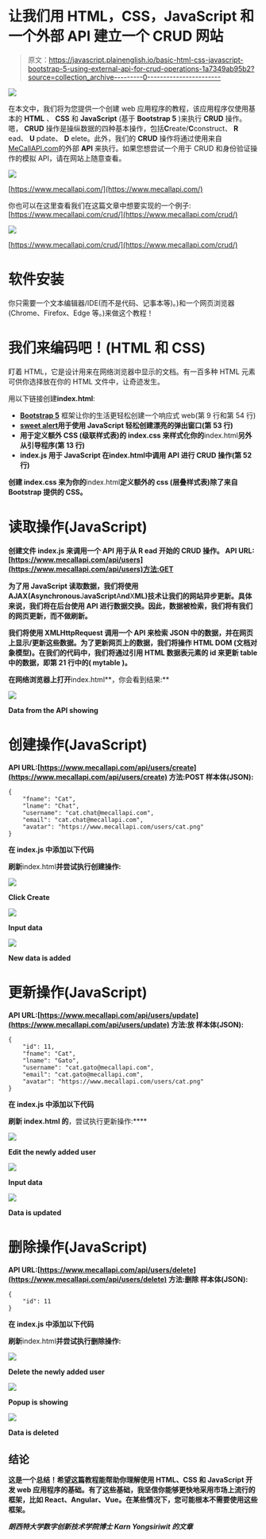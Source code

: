 # 让我们用 HTML，CSS，JavaScript 和一个外部 API 建立一个 CRUD 网站

> 原文：<https://javascript.plainenglish.io/basic-html-css-javascript-bootstrap-5-using-external-api-for-crud-operations-1a7349ab95b2?source=collection_archive---------0----------------------->

![](img/6d596f5e25844a1d1005d725c4daa196.png)

在本文中，我们将为您提供一个创建 web 应用程序的教程，该应用程序仅使用基本的 **HTML** 、 **CSS** 和 **JavaScript** (基于 **Bootstrap 5** )来执行 **CRUD** 操作。嗯， **CRUD** 操作是操纵数据的四种基本操作，包括**C**reate/**C**construct、 **R** ead、 **U** pdate、 **D** elete。此外，我们的 **CRUD** 操作将通过使用来自[MeCallAPI.com](https://www.mecallapi.com/)的外部 **API** 来执行。如果您想尝试一个用于 CRUD 和身份验证操作的模拟 API，请在网站上随意查看。

![](img/931a9b1eaf0116784545c95e912bccd7.png)

[https://www.mecallapi.com/](https://www.mecallapi.com/)

你也可以在这里查看我们在这篇文章中想要实现的一个例子:[https://www.mecallapi.com/crud/](https://www.mecallapi.com/crud/)

![](img/f8f36700dddd3a244f8c3207ffab07cd.png)

[https://www.mecallapi.com/crud/](https://www.mecallapi.com/crud/)

# 软件安装

你只需要一个文本编辑器/IDE(而不是代码、记事本等)。)和一个网页浏览器(Chrome、Firefox、Edge 等。)来做这个教程！

# 我们来编码吧！(HTML 和 CSS)

盯着 HTML，它是设计用来在网络浏览器中显示的文档。有一百多种 HTML 元素可供你选择放在你的 HTML 文件中，让奇迹发生。

用以下链接创建**index.html**:

*   [**Bootstrap 5**](https://getbootstrap.com/docs/5.0/getting-started/introduction/) 框架让你的生活更轻松创建一个响应式 web(第 9 行和第 54 行)
*   [**sweet alert**](https://sweetalert2.github.io/)**用于使用 JavaScript 轻松创建漂亮的弹出窗口(第 53 行)**
*   **用于定义额外 CSS (级联样式表)的 **index.css** 来样式化你的**index.html**另外从引导程序(第 13 行)**
*   ****index.js** 用于 JavaScript 在**index.html**中调用 **API** 进行 **CRUD** 操作(第 52 行)**

**创建 **index.css** 来为你的**index.html**定义额外的 css (层叠样式表)除了来自 Bootstrap 提供的 CSS。**

# **读取操作(JavaScript)**

**创建文件 **index.js** 来调用一个 **API** 用于从 **R** ead 开始的 **CRUD** 操作。
API URL:[https://www.mecallapi.com/api/users](https://www.mecallapi.com/api/users)方法:GET**

**为了用 JavaScript 读取数据，我们将使用 AJAX(**A**synchronous**J**avaScript**A**nd**X**ML)技术让我们的网站异步更新。具体来说，我们将在后台使用 API 进行数据交换。因此，数据被检索，我们将有我们的网页更新，而不做刷新。**

**我们将使用 **XMLHttpRequest** 调用一个 API 来检索 JSON 中的数据，并在网页上显示/更新这些数据。为了更新网页上的数据，我们将操作 HTML **DOM** (文档对象模型)。在我们的代码中，我们将通过引用 HTML 数据表元素的 id 来更新 table 中的数据，即第 21 行中的( **mytable** )。**

**在网络浏览器上打开**index.html**，你会看到结果:**

**![](img/34153ec15025576280d8a18e1ba0c351.png)**

**Data from the API showing**

# **创建操作(JavaScript)**

**API URL:[https://www.mecallapi.com/api/users/create](https://www.mecallapi.com/api/users/create)
方法:POST
样本体(JSON):**

```
{
    "fname": "Cat",
    "lname": "Chat",
    "username": "cat.chat@mecallapi.com",
    "email": "cat.chat@mecallapi.com",
    "avatar": "https://www.mecallapi.com/users/cat.png"
}
```

**在 **index.js** 中添加以下代码**

**刷新**index.html**并尝试执行创建操作:**

**![](img/1bb015dadd5247cb08d82f5650c7dd8f.png)**

**Click Create**

**![](img/09833b86419402157402c07b19baed1e.png)**

**Input data**

**![](img/90eff46c59833ad26d078cd6461a3830.png)**

**New data is added**

# **更新操作(JavaScript)**

**API URL:[https://www.mecallapi.com/api/users/update](https://www.mecallapi.com/api/users/update)
方法:放
样本体(JSON):**

```
{
    "id": 11,
    "fname": "Cat",
    "lname": "Gato",
    "username": "cat.gato@mecallapi.com",
    "email": "cat.gato@mecallapi.com",
    "avatar": "https://www.mecallapi.com/users/cat.png"
}
```

**在 **index.js** 中添加以下代码**

**刷新 index.html 的**，尝试执行更新操作:****

**![](img/295c5a3be0f2182975f0ac02271764b3.png)**

**Edit the newly added user**

**![](img/2d2802aab271f4ed4dfb81a4059a0e75.png)**

**Input data**

**![](img/7375cca3dde2b134b7ce20bdd03226df.png)**

**Data is updated**

# **删除操作(JavaScript)**

**API URL:[https://www.mecallapi.com/api/users/delete](https://www.mecallapi.com/api/users/delete)
方法:删除
样本体(JSON):**

```
{
    "id": 11
}
```

**在 **index.js** 中添加以下代码**

**刷新**index.html**并尝试执行删除操作:**

**![](img/2ea8efb735dc6133f481563a3c452ef7.png)**

**Delete the newly added user**

**![](img/87534012d199d1b0f5e30962960982e8.png)**

**Popup is showing**

**![](img/34153ec15025576280d8a18e1ba0c351.png)**

**Data is deleted**

## **结论**

**这是一个总结！希望这篇教程能帮助你理解使用 HTML、CSS 和 JavaScript 开发 web 应用程序的基础。有了这些基础，我坚信你能够更快地采用市场上流行的框架，比如 React、Angular、Vue。在某些情况下，您可能根本不需要使用这些框架。**

***朗西特大学数字创新技术学院博士 Karn Yongsiriwit 的文章***